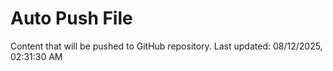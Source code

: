 # Auto Push File

Content that will be pushed to GitHub repository.
Last updated: 08/12/2025, 02:31:30 AM